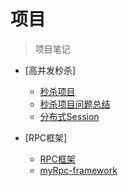 # 项目


> 项目笔记

- [高并发秒杀]
    - [秒杀项目](项目/高并发秒杀/秒杀项目.md)
    - [秒杀项目问题总结](项目/高并发秒杀/秒杀项目问题总结.md)
    - [分布式Session](项目/高并发秒杀/分布式Session.md)


- [RPC框架]
  - [RPC框架](项目/RPC框架/RPC框架.md)
  - [myRpc-framework](项目/RPC框架/myRpc-framework.md)